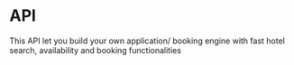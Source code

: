 # API
This API let you build your own application/ booking engine  with fast hotel search, availability and booking functionalities
